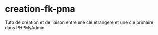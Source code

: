 # creation-fk-pma

Tuto de création et de liaison entre une clé étrangère et une clé primaire dans PHPMyAdmin